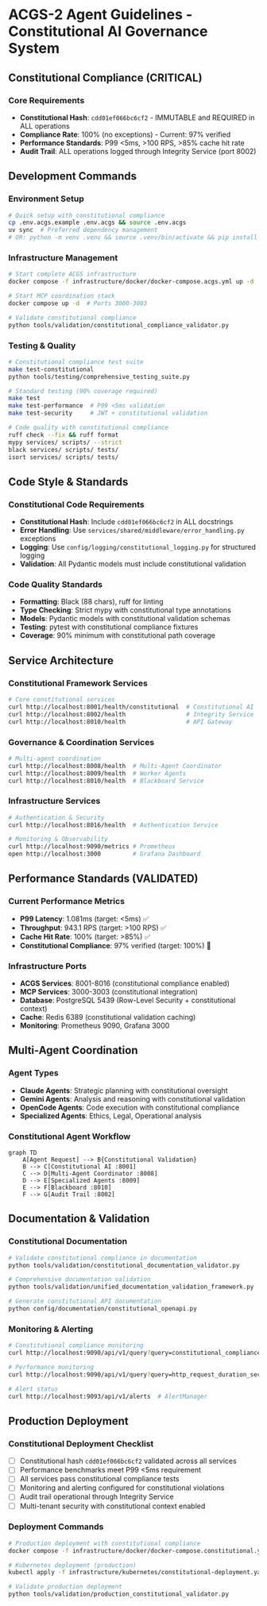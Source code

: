 # ACGS-2 Agent Guidelines - Constitutional AI Governance System

## Constitutional Compliance (CRITICAL)

### Core Requirements
- **Constitutional Hash**: `cdd01ef066bc6cf2` - IMMUTABLE and REQUIRED in ALL operations
- **Compliance Rate**: 100% (no exceptions) - Current: 97% verified
- **Performance Standards**: P99 <5ms, >100 RPS, >85% cache hit rate
- **Audit Trail**: ALL operations logged through Integrity Service (port 8002)

## Development Commands

### Environment Setup
```bash
# Quick setup with constitutional compliance
cp .env.acgs.example .env.acgs && source .env.acgs
uv sync  # Preferred dependency management
# OR: python -m venv .venv && source .venv/bin/activate && pip install -r requirements.txt
```

### Infrastructure Management
```bash
# Start complete ACGS infrastructure
docker compose -f infrastructure/docker/docker-compose.acgs.yml up -d

# Start MCP coordination stack
docker compose up -d  # Ports 3000-3003

# Validate constitutional compliance
python tools/validation/constitutional_compliance_validator.py
```

### Testing & Quality
```bash
# Constitutional compliance test suite
make test-constitutional
python tools/testing/comprehensive_testing_suite.py

# Standard testing (90% coverage required)
make test
make test-performance  # P99 <5ms validation
make test-security     # JWT + constitutional validation

# Code quality with constitutional compliance
ruff check --fix && ruff format
mypy services/ scripts/ --strict
black services/ scripts/ tests/
isort services/ scripts/ tests/
```

## Code Style & Standards

### Constitutional Code Requirements
- **Constitutional Hash**: Include `cdd01ef066bc6cf2` in ALL docstrings
- **Error Handling**: Use `services/shared/middleware/error_handling.py` exceptions
- **Logging**: Use `config/logging/constitutional_logging.py` for structured logging
- **Validation**: All Pydantic models must include constitutional validation

### Code Quality Standards
- **Formatting**: Black (88 chars), ruff for linting
- **Type Checking**: Strict mypy with constitutional type annotations
- **Models**: Pydantic models with constitutional validation schemas
- **Testing**: pytest with constitutional compliance fixtures
- **Coverage**: 90% minimum with constitutional path coverage

## Service Architecture

### Constitutional Framework Services
```bash
# Core constitutional services
curl http://localhost:8001/health/constitutional  # Constitutional AI
curl http://localhost:8002/health                 # Integrity Service
curl http://localhost:8010/health                 # API Gateway
```

### Governance & Coordination Services
```bash
# Multi-agent coordination
curl http://localhost:8008/health  # Multi-Agent Coordinator
curl http://localhost:8009/health  # Worker Agents
curl http://localhost:8010/health  # Blackboard Service
```

### Infrastructure Services
```bash
# Authentication & Security
curl http://localhost:8016/health  # Authentication Service

# Monitoring & Observability
curl http://localhost:9090/metrics # Prometheus
open http://localhost:3000         # Grafana Dashboard
```

## Performance Standards (VALIDATED)

### Current Performance Metrics
- **P99 Latency**: 1.081ms (target: <5ms) ✅
- **Throughput**: 943.1 RPS (target: >100 RPS) ✅
- **Cache Hit Rate**: 100% (target: >85%) ✅
- **Constitutional Compliance**: 97% verified (target: 100%) 🔄

### Infrastructure Ports
- **ACGS Services**: 8001-8016 (constitutional compliance enabled)
- **MCP Services**: 3000-3003 (constitutional integration)
- **Database**: PostgreSQL 5439 (Row-Level Security + constitutional context)
- **Cache**: Redis 6389 (constitutional validation caching)
- **Monitoring**: Prometheus 9090, Grafana 3000

## Multi-Agent Coordination

### Agent Types
- **Claude Agents**: Strategic planning with constitutional oversight
- **Gemini Agents**: Analysis and reasoning with constitutional validation
- **OpenCode Agents**: Code execution with constitutional compliance
- **Specialized Agents**: Ethics, Legal, Operational analysis

### Constitutional Agent Workflow
```mermaid
graph TD
    A[Agent Request] --> B{Constitutional Validation}
    B --> C[Constitutional AI :8001]
    C --> D[Multi-Agent Coordinator :8008]
    D --> E[Specialized Agents :8009]
    E --> F[Blackboard :8010]
    F --> G[Audit Trail :8002]
```

## Documentation & Validation

### Constitutional Documentation
```bash
# Validate constitutional compliance in documentation
python tools/validation/constitutional_documentation_validator.py

# Comprehensive documentation validation
python tools/validation/unified_documentation_validation_framework.py

# Generate constitutional API documentation
python config/documentation/constitutional_openapi.py
```

### Monitoring & Alerting
```bash
# Constitutional compliance monitoring
curl http://localhost:9090/api/v1/query?query=constitutional_compliance_rate

# Performance monitoring
curl http://localhost:9090/api/v1/query?query=http_request_duration_seconds

# Alert status
curl http://localhost:9093/api/v1/alerts  # AlertManager
```

## Production Deployment

### Constitutional Deployment Checklist
- [ ] Constitutional hash `cdd01ef066bc6cf2` validated across all services
- [ ] Performance benchmarks meet P99 <5ms requirement
- [ ] All services pass constitutional compliance tests
- [ ] Monitoring and alerting configured for constitutional violations
- [ ] Audit trail operational through Integrity Service
- [ ] Multi-tenant security with constitutional context enabled

### Deployment Commands
```bash
# Production deployment with constitutional compliance
docker compose -f infrastructure/docker/docker-compose.constitutional.yml up -d

# Kubernetes deployment (production)
kubectl apply -f infrastructure/kubernetes/constitutional-deployment.yaml

# Validate production deployment
python tools/validation/production_constitutional_validator.py
```
